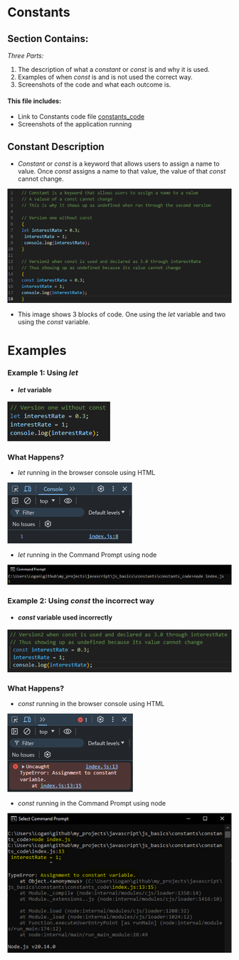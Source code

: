 # Constants 

## Section Contains:

*Three Parts:*

1. The description of what a *constant* or *const* is and why it is used.
2. Examples of when *const* is and is not used the correct way.
3. Screenshots of the code and what each outcome is. 

#### This file includes:

* Link to Constants code file [constants_code](constants_code/index.js "Constants file")
* Screenshots of the application running 

## Constant Description

* *Constant* or *const* is a keyword that allows users to assign a name to value. Once *const*
assigns a name to that value, the value of that *const* cannot change. 

![Constant code IMG 1](img/const_code_img_1.PNG "Constant code IMG 1")

* This image shows 3 blocks of code. One using the *let* variable and two using the *const* variable.

# Examples

### Example 1: Using *let*

* #### *let* variable
 
![Let Variable Example](img/const_code_v1_img_1.PNG "Image 1 of let Variable")

### What Happens? 

* *let* running in the browser console using HTML

![Let Variable Running in Browser](img/const_code_v1_img_2.PNG "Image 2 of let Variable")

* *let* running in the Command Prompt using node

![Let Variable Running in through the Command Prompt using Node](img/const_code_v1_img_3.PNG "Image 3 of let Variable")

### Example 2: Using *const* the incorrect way

* #### *const* variable used incorrectly

![Let Variable Example](img/const_code_v2_img_1.PNG "Image 1 of const Variable")

### What Happens?

* *const* running in the browser console using HTML

![Constant Variable Running in Browser](img/const_code_v2_img_2.PNG "Image 2 of consy Variable")

* *const* running in the Command Prompt using node

![Constant Variable Running in through the Command Prompt using Node](img/const_code_v2_img_3.PNG "Image 3 of const Variable")

